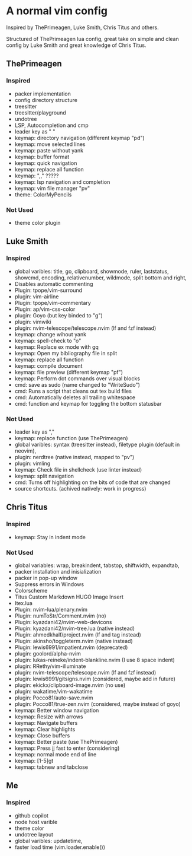 # A normal vim config

Inspired by ThePrimeagen, Luke Smith, Chris Titus and others.

Structured of ThePrimeagen lua config, great take on simple and clean config by Luke Smith and great knowledge of Chris Titus.

## ThePrimeagen

### Inspired

* packer implementation
* config directory structure
* treesitter
* treesitter/playground
* undotree
* LSP, Autocompletion and cmp
* leader key as " "
* keymap: directory navigation (different keymap "<leader>pd")
* keymap: move selected lines
* keymap: paste without yank
* keymap: buffer format
* keymap: quick navigation
* keymap: replace all function
* keymap: ",," ?????
* keymap: lsp navigation and completion
* keymap: vim file manager "<leader>pv"
* theme: ColorMyPencils

### Not Used

* theme color plugin

## Luke Smith

### Inspired

* global varibles: title, go, clipboard, showmode, ruler, laststatus, showcmd, encoding, relativenumber, wildmode, split bottom and right,
* Disables automatic commenting
* Plugin: tpope/vim-surround
* plugin: vim-airline
* Plugin: tpope/vim-commentary
* Plugin: ap/vim-css-color
* plugin: Goyo (but key binded to "g")
* plugin: vimwiki
* plugin: nvim-telescope/telescope.nvim (lf and fzf instead)
* keymap: change wihout yank
* keymap: spell-check to "o"
* keymap: Replace ex mode with gq
* keymap: Open my bibliography file in split
* keymap: replace all function
* keymap: compile document
* keymap: file preview (different keymap "<leader>pf")
* keymap: Perform dot commands over visual blocks
* cmd: save as sudo (name changed to "WriteSudo")
* cmd: Runs a script that cleans out tex build files
* cmd: Automatically deletes all trailing whitespace
* cmd: function and keymap for toggling the bottom statusbar

### Not Used

* leader key as ","
* keymap: replace function (use ThePrimeagen)
* global varibles: syntax (treesitter instead), filetype plugin (default in neovim),
* plugin: nerdtree (native instead, mapped to "<leader>pv")
* plugin: vimling
* keymap: Check file in shellcheck (use linter instead)
* keymap: split navigation
* cmd: Turns off highlighting on the bits of code that are changed
* source shortcuts. (achived natively: work in progress)

## Chris Titus

### Inspired

* keymap: Stay in indent mode

### Not Used

* global variables: wrap, breakindent, tabstop, shiftwidth, expandtab,
* packer installation and inisialization
* packer in pop-up window
* Suppress errors in Windows
* Colorscheme
* Titus Custom Markdown HUGO Image Insert
* ltex.lua
* Plugin: nvim-lua/plenary.nvim
* Plugin: numToStr/Comment.nvim (no)
* Plugin: kyazdani42/nvim-web-devicons
* Plugin: kyazdani42/nvim-tree.lua (native instead)
* Plugin: ahmedkhalf/project.nvim (lf and tag instead)
* Plugin: akinsho/toggleterm.nvim (native instead)
* Plugin: lewis6991/impatient.nvim (deprecated)
* plugin: goolord/alpha-nvim
* plugin: lukas-reineke/indent-blankline.nvim (I use 8 space indent)
* plugin: RRethy/vim-illuminate
* plugin: nvim-telescope/telescope.nvim (lf and fzf instead)
* plugin: lewis6991/gitsigns.nvim (considered, maybe add in future)
* plugin: ekickx/clipboard-image.nvim (no use)
* plugin: wakatime/vim-wakatime
* plugin: Pocco81/auto-save.nvim
* plugin: Pocco81/true-zen.nvim (considered, maybe instead of goyo)
* keymap: Better window navigation
* keymap: Resize with arrows
* keymap: Navigate buffers
* keymap: Clear highlights
* keymap: Close buffers
* keymap: Better paste (use ThePrimeagen)
* keymap: Press jj fast to enter (considering)
* keymap: normal mode end of line
* keymap: [1-5]gt
* keymap: tabnew and tabclose

## Me

### Inspired

* github copilot
* node host varible
* theme color
* undotree layout
* global varibles: updatetime,
* faster load time (vim.loader.enable())
